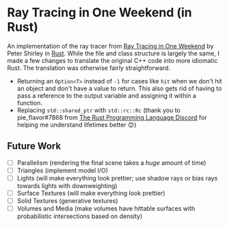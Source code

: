 # Ray Tracing in One Weekend (in Rust)

An implementation of the ray tracer from [Ray Tracing in One Weekend](https://raytracing.github.io/books/RayTracingInOneWeekend) by Peter Shirley in [Rust](https://www.rust-lang.org/).
While the file and class structure is largely the same, I made a few changes to translate the original C++ code into
more idiomatic Rust. The translation was otherwise fairly straightforward.

* Returning an `Option<T>` instead of `-1` for cases like `hit` when we don't hit an object and don't have a value to return. This also gets rid of having to pass a reference to the output variable and assigning it within a function.
* Replacing `std::shared_ptr` with `std::rc::Rc` (thank you to pie_flavor#7868 from [The Rust Programming Language Discord](https://discord.gg/rust-lang) for helping me understand lifetimes better 😊)

## Future Work

* [ ] Parallelism (rendering the final scene takes a *huge* amount of time)
* [ ] Triangles (implement model I/O)
* [ ] Lights (will make everything look prettier; use shadow rays or bias rays towards lights with downweighting)
* [ ] Surface Textures (will make everything look prettier)
* [ ] Solid Textures (generative textures)
* [ ] Volumes and Media (make volumes have hittable surfaces with probabilistic intersections based on density)
